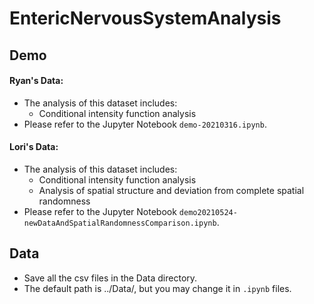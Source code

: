 # EntericNervousSystemAnalysis

## Demo

#### Ryan's Data:
  - The analysis of this dataset includes:
    - Conditional intensity function analysis
  - Please refer to the Jupyter Notebook `demo-20210316.ipynb`. 


#### Lori's Data:
  - The analysis of this dataset includes:
    - Conditional intensity function analysis
    - Analysis of spatial structure and deviation from complete spatial randomness
  - Please refer to the Jupyter Notebook `demo20210524-newDataAndSpatialRandomnessComparison.ipynb`. 

## Data
- Save all the csv files in the Data directory.
- The default path is ../Data/, but you may change it in `.ipynb` files.
